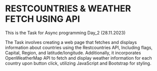 # RESTCOUNTRIES & WEATHER FETCH USING API

This is the Task for Async programming Day_2 (28.11.2023)

The Task involves creating a web page that fetches and displays information about countries using the Restcountries API, Including flags, Capital, Region, and latitude/longitude. Additionally, it incorporates OpenWeatherMap API to fetch and display weather information for each country upon button click, utilizing JavaScript and Bootstrap for styling.